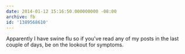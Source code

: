 ```yaml
---
date: 2014-01-12 15:16:50.000000000 -08:00
archive: fb
id: '1389568610'
---
```


Apparently I have swine flu so if you've read any of my posts in the last couple of days, be on the lookout for symptoms.
